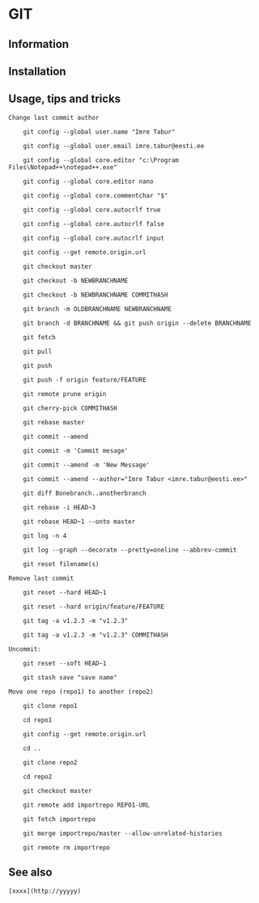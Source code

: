 # GIT

## Information

## Installation

## Usage, tips and tricks

    Change last commit author

        git config --global user.name "Imre Tabur"

        git config --global user.email imre.tabur@eesti.ee

        git config --global core.editor "c:\Program Files\Notepad++\notepad++.exe"

        git config --global core.editor nano

        git config --global core.commentchar "$"

        git config --global core.autocrlf true

        git config --global core.autocrlf false

        git config --global core.autocrlf input

        git config --get remote.origin.url

        git checkout master

        git checkout -b NEWBRANCHNAME

        git checkout -b NEWBRANCHNAME COMMITHASH

        git branch -m OLDBRANCHNAME NEWBRANCHNAME

        git branch -d BRANCHNAME && git push origin --delete BRANCHNAME

        git fetch

        git pull

        git push

        git push -f origin feature/FEATURE

        git remote prune origin

        git cherry-pick COMMITHASH

        git rebase master

        git commit --amend

        git commit -m 'Commit mesage'

        git commit --amend -m 'New Message'

        git commit --amend --author="Imre Tabur <imre.tabur@eesti.ee>"

        git diff Bonebranch..anotherbranch

        git rebase -i HEAD~3

        git rebase HEAD~1 --onto master

        git log -n 4

        git log --graph --decorate --pretty=oneline --abbrev-commit

        git reset filename(s)

    Remove last commit

        git reset --hard HEAD~1

        git reset --hard origin/feature/FEATURE

        git tag -a v1.2.3 -m "v1.2.3"

        git tag -a v1.2.3 -m "v1.2.3" COMMITHASH

    Uncommit:

        git reset --soft HEAD~1

        git stash save "save name"

    Move one repo (repo1) to another (repo2)

        git clone repo1

        cd repo1

        git config --get remote.origin.url

        cd ..

        git clone repo2

        cd repo2

        git checkout master

        git remote add importrepo REPO1-URL

        git fetch importrepo

        git merge importrepo/master --allow-unrelated-histories

        git remote rm importrepo

## See also

    [xxxx](http://yyyyy)
